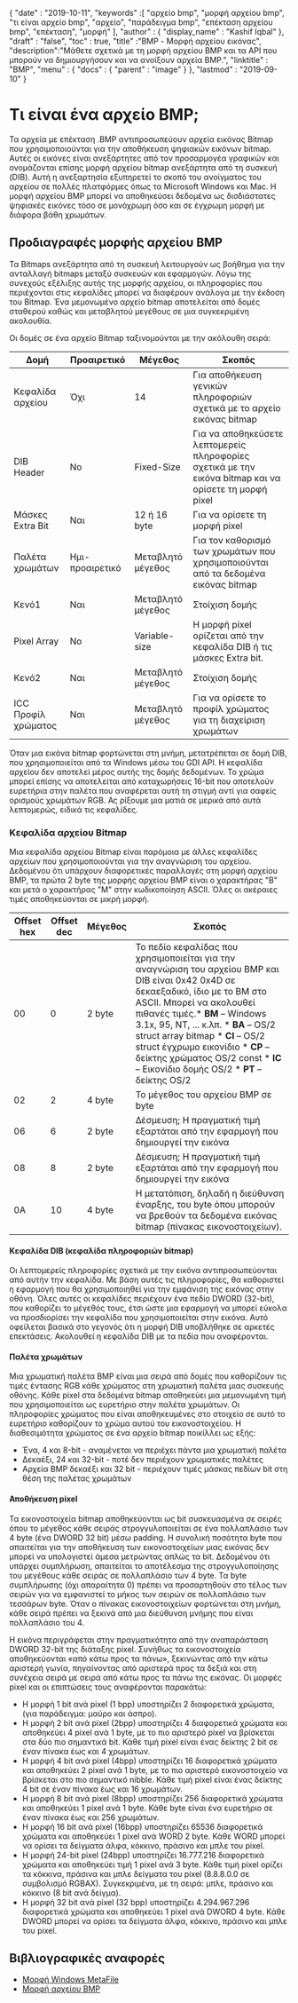 {
  "date" : "2019-10-11",
  "keywords" :[ "αρχείο bmp", "μορφή αρχείου bmp", "τι είναι αρχείο bmp", "αρχείο", "παράδειγμα bmp", "επέκταση αρχείου bmp", "επέκταση", "μορφή" ],
  "author" : {
    "display_name" : "Kashif Iqbal"
},
  "draft" : "false",
  "toc" : true,
  "title" :"BMP - Μορφή αρχείου εικόνας",
  "description":"Μάθετε σχετικά με τη μορφή αρχείου BMP και τα API που μπορούν να δημιουργήσουν και να ανοίξουν αρχεία BMP.",
  "linktitle" : "BMP",
  "menu" : {
    "docs" : {
      "parent" : "image"
}
},
  "lastmod" : "2019-09-10"
}

# Τι είναι ένα αρχείο BMP; #

Τα αρχεία με επέκταση .BMP αντιπροσωπεύουν αρχεία εικόνας Bitmap που χρησιμοποιούνται για την αποθήκευση ψηφιακών εικόνων bitmap. Αυτές οι εικόνες είναι ανεξάρτητες από τον προσαρμογέα γραφικών και ονομάζονται επίσης μορφή αρχείου bitmap ανεξάρτητα από τη συσκευή (DIB). Αυτή η ανεξαρτησία εξυπηρετεί το σκοπό του ανοίγματος του αρχείου σε πολλές πλατφόρμες όπως τα Microsoft Windows και Mac. Η μορφή αρχείου BMP μπορεί να αποθηκεύσει δεδομένα ως δισδιάστατες ψηφιακές εικόνες τόσο σε μονόχρωμη όσο και σε έγχρωμη μορφή με διάφορα βάθη χρωμάτων.

## Προδιαγραφές μορφής αρχείου BMP ##

Τα Bitmaps ανεξάρτητα από τη συσκευή λειτουργούν ως βοήθημα για την ανταλλαγή bitmaps μεταξύ συσκευών και εφαρμογών. Λόγω της συνεχούς εξέλιξης αυτής της μορφής αρχείου, οι πληροφορίες που περιέχονται στις κεφαλίδες μπορεί να διαφέρουν ανάλογα με την έκδοση του Bitmap. Ένα μεμονωμένο αρχείο bitmap αποτελείται από δομές σταθερού καθώς και μεταβλητού μεγέθους σε μια συγκεκριμένη ακολουθία.

Οι δομές σε ένα αρχείο Bitmap ταξινομούνται με την ακόλουθη σειρά:


|Δομή|Προαιρετικό|Μέγεθος|Σκοπός
---|---|---|---|
|Κεφαλίδα αρχείου|Όχι|14|Για αποθήκευση γενικών πληροφοριών σχετικά με το αρχείο εικόνας bitmap
|DIB Header|No|Fixed-Size|Για να αποθηκεύσετε λεπτομερείς πληροφορίες σχετικά με την εικόνα bitmap και να ορίσετε τη μορφή pixel
|Μάσκες Extra Bit|Ναι|12 ή 16 byte|Για να ορίσετε τη μορφή pixel
|Παλέτα χρωμάτων|Ημι-προαιρετικό|Μεταβλητό μέγεθος|Για τον καθορισμό των χρωμάτων που χρησιμοποιούνται από τα δεδομένα εικόνας bitmap
|Κενό1|Ναι|Μεταβλητό μέγεθος|Στοίχιση δομής
|Pixel Array|No|Variable-size|Η μορφή pixel ορίζεται από την κεφαλίδα DIB ή τις μάσκες Extra bit.
|Κενό2|Ναι|Μεταβλητό μέγεθος|Στοίχιση δομής
|ICC Προφίλ χρώματος|Ναι|Μεταβλητό μέγεθος|Για να ορίσετε το προφίλ χρώματος για τη διαχείριση χρωμάτων

Όταν μια εικόνα bitmap φορτώνεται στη μνήμη, μετατρέπεται σε δομή DIB, που χρησιμοποιείται από τα Windows μέσω του GDI API. Η κεφαλίδα αρχείου δεν αποτελεί μέρος αυτής της δομής δεδομένων. Το χρώμα μπορεί επίσης να αποτελείται από καταχωρήσεις 16-bit που αποτελούν ευρετήρια στην παλέτα που αναφέρεται αυτή τη στιγμή αντί για σαφείς ορισμούς χρωμάτων RGB. Ας ρίξουμε μια ματιά σε μερικά από αυτά λεπτομερώς, ειδικά τις κεφαλίδες.

### Κεφαλίδα αρχείου Bitmap ###

Μια κεφαλίδα αρχείου Bitmap είναι παρόμοια με άλλες κεφαλίδες αρχείων που χρησιμοποιούνται για την αναγνώριση του αρχείου. Δεδομένου ότι υπάρχουν διαφορετικές παραλλαγές στη μορφή αρχείου BMP, τα πρώτα 2 byte της μορφής αρχείου BMP είναι ο χαρακτήρας "B" και μετά ο χαρακτήρας "M" στην κωδικοποίηση ASCII. Όλες οι ακέραιες τιμές αποθηκεύονται σε μικρή μορφή.

|Offset hex|Offset dec|Μέγεθος|Σκοπός
---|---|---|---|
|00|0|2 byte|Το πεδίο κεφαλίδας που χρησιμοποιείται για την αναγνώριση του αρχείου BMP και DIB είναι 0x42 0x4D σε δεκαεξαδικό, ίδιο με το BM στο ASCII. Μπορεί να ακολουθεί πιθανές τιμές.* **BM** – Windows 3.1x, 95, NT, ... κ.λπ. * **BA** – OS/2 struct array bitmap * **CI** – OS/2 struct έγχρωμο εικονίδιο * **CP** – δείκτης χρώματος OS/2 const * **IC** – Εικονίδιο δομής OS/2 * **PT** – δείκτης OS/2
|02|2|4 byte|Το μέγεθος του αρχείου BMP σε byte
|06|6|2 byte|Δέσμευση; Η πραγματική τιμή εξαρτάται από την εφαρμογή που δημιουργεί την εικόνα
|08|8|2 byte|Δέσμευση; Η πραγματική τιμή εξαρτάται από την εφαρμογή που δημιουργεί την εικόνα
|0A|10|4 byte|Η μετατόπιση, δηλαδή η διεύθυνση έναρξης, του byte όπου μπορούν να βρεθούν τα δεδομένα εικόνας bitmap (πίνακας εικονοστοιχείων).

#### Κεφαλίδα DIB (κεφαλίδα πληροφοριών bitmap) ####

Οι λεπτομερείς πληροφορίες σχετικά με την εικόνα αντιπροσωπεύονται από αυτήν την κεφαλίδα. Με βάση αυτές τις πληροφορίες, θα καθοριστεί η εφαρμογή που θα χρησιμοποιηθεί για την εμφάνιση της εικόνας στην οθόνη. Όλες αυτές οι κεφαλίδες περιέχουν ένα πεδίο DWORD (32-bit), που καθορίζει το μέγεθός τους, έτσι ώστε μια εφαρμογή να μπορεί εύκολα να προσδιορίσει την κεφαλίδα που χρησιμοποιείται στην εικόνα. Αυτό οφείλεται βασικά στο γεγονός ότι η μορφή DIB υποβλήθηκε σε αρκετές επεκτάσεις. Ακολουθεί η κεφαλίδα DIB με τα πεδία που αναφέρονται.

#### Παλέτα χρωμάτων ####

Μια χρωματική παλέτα BMP είναι μια σειρά από δομές που καθορίζουν τις τιμές έντασης RGB κάθε χρώματος στη χρωματική παλέτα μιας συσκευής οθόνης. Κάθε pixel στα δεδομένα bitmap αποθηκεύει μια μεμονωμένη τιμή που χρησιμοποιείται ως ευρετήριο στην παλέτα χρωμάτων. Οι πληροφορίες χρώματος που είναι αποθηκευμένες στο στοιχείο σε αυτό το ευρετήριο καθορίζουν το χρώμα αυτού του εικονοστοιχείου. Η διαθεσιμότητα χρώματος σε ένα αρχείο bitmap ποικίλλει ως εξής:

* Ένα, 4 και 8-bit - αναμένεται να περιέχει πάντα μια χρωματική παλέτα
* Δεκαέξι, 24 και 32-bit - ποτέ δεν περιέχουν χρωματικές παλέτες
* Αρχεία BMP δεκαέξι και 32 bit - περιέχουν τιμές μάσκας πεδίων bit στη θέση της παλέτας χρωμάτων

#### Αποθήκευση pixel ####

Τα εικονοστοιχεία bitmap αποθηκεύονται ως bit συσκευασμένα σε σειρές όπου το μέγεθος κάθε σειράς στρογγυλοποιείται σε ένα πολλαπλάσιο των 4 byte (ένα DWORD 32 bit) μέσω padding. Η συνολική ποσότητα byte που απαιτείται για την αποθήκευση των εικονοστοιχείων μιας εικόνας δεν μπορεί να υπολογιστεί άμεσα μετρώντας απλώς τα bit. Δεδομένου ότι υπάρχει συμπλήρωση, απαιτείται το αποτέλεσμα της στρογγυλοποίησης του μεγέθους κάθε σειράς σε πολλαπλάσιο των 4 byte. Τα byte συμπλήρωσης (όχι απαραίτητα 0) πρέπει να προσαρτηθούν στο τέλος των σειρών για να εμφανιστεί το μήκος των σειρών σε πολλαπλάσιο των τεσσάρων byte. Όταν ο πίνακας εικονοστοιχείων φορτώνεται στη μνήμη, κάθε σειρά πρέπει να ξεκινά από μια διεύθυνση μνήμης που είναι πολλαπλάσιο του 4.

Η εικόνα περιγράφεται στην πραγματικότητα από την αναπαράσταση DWORD 32-bit της διάταξης pixel. Συνήθως τα εικονοστοιχεία αποθηκεύονται «από κάτω προς τα πάνω», ξεκινώντας από την κάτω αριστερή γωνία, πηγαίνοντας από αριστερά προς τα δεξιά και στη συνέχεια σειρά με σειρά από κάτω προς τα πάνω της εικόνας. Οι μορφές pixel και οι επιπτώσεις τους αναφέρονται παρακάτω:

* Η μορφή 1 bit ανά pixel (1 bpp) υποστηρίζει 2 διαφορετικά χρώματα, (για παράδειγμα: μαύρο και άσπρο).
* Η μορφή 2 bit ανά pixel (2bpp) υποστηρίζει 4 διαφορετικά χρώματα και αποθηκεύει 4 pixel ανά 1 byte, με το πιο αριστερό pixel να βρίσκεται στα δύο πιο σημαντικά bit. Κάθε τιμή pixel είναι ένας δείκτης 2 bit σε έναν πίνακα έως και 4 χρωμάτων.
* Η μορφή 4 bit ανά pixel (4bpp) υποστηρίζει 16 διαφορετικά χρώματα και αποθηκεύει 2 pixel ανά 1 byte, με το πιο αριστερό εικονοστοιχείο να βρίσκεται στο πιο σημαντικό nibble. Κάθε τιμή pixel είναι ένας δείκτης 4 bit σε έναν πίνακα έως και 16 χρωμάτων.
* Η μορφή 8 bit ανά pixel (8bpp) υποστηρίζει 256 διαφορετικά χρώματα και αποθηκεύει 1 pixel ανά 1 byte. Κάθε byte είναι ένα ευρετήριο σε έναν πίνακα έως και 256 χρωμάτων.
* Η μορφή 16 bit ανά pixel (16bpp) υποστηρίζει 65536 διαφορετικά χρώματα και αποθηκεύει 1 pixel ανά WORD 2 byte. Κάθε WORD μπορεί να ορίσει τα δείγματα άλφα, κόκκινο, πράσινο και μπλε του pixel.
* Η μορφή 24-bit pixel (24bpp) υποστηρίζει 16.777.216 διαφορετικά χρώματα και αποθηκεύει τιμή 1 pixel ανά 3 byte. Κάθε τιμή pixel ορίζει τα κόκκινα, πράσινα και μπλε δείγματα του pixel (8.8.8.0.0 σε συμβολισμό RGBAX). Συγκεκριμένα, με τη σειρά: μπλε, πράσινο και κόκκινο (8 bit ανά δείγμα).
* Η μορφή 32 bit ανά pixel (32 bpp) υποστηρίζει 4.294.967.296 διαφορετικά χρώματα και αποθηκεύει 1 pixel ανά DWORD 4 byte. Κάθε DWORD μπορεί να ορίσει τα δείγματα άλφα, κόκκινο, πράσινο και μπλε του pixel.

## Βιβλιογραφικές αναφορές ##

* [Μορφή Windows MetaFile](https://learn.microsoft.com/en-us/openspecs/windows_protocols/ms-wmf/4813e7fd-52d0-4f42-965f-228c8b7488d2)
* [Μορφή αρχείου BMP](https://en.wikipedia.org/wiki/BMP_file_format)

